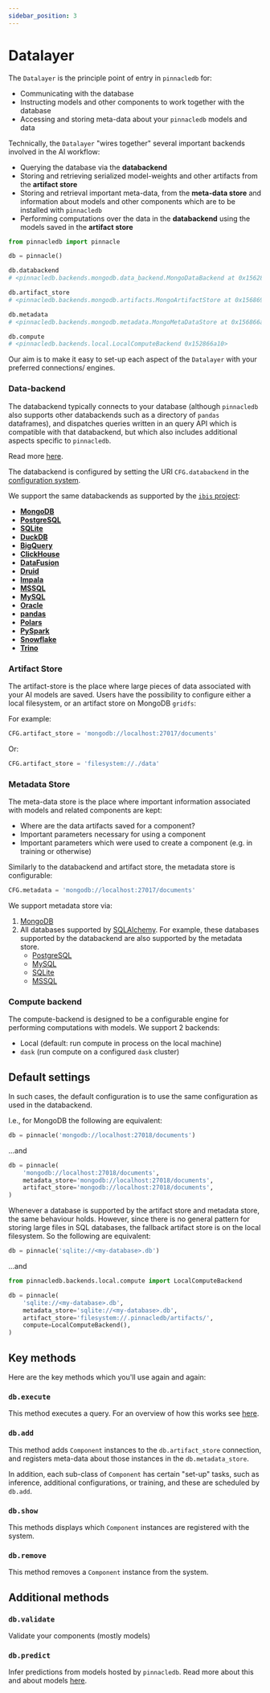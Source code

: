 ```yaml
---
sidebar_position: 3
---
```


# Datalayer

The `Datalayer` is the principle point of entry in `pinnacledb` for:

- Communicating with the database
- Instructing models and other components to work together with the database
- Accessing and storing meta-data about your `pinnacledb` models and data

Technically, the `Datalayer` "wires together" several important backends involved in the AI workflow:

- Querying the database via the **databackend**
- Storing and retrieving serialized model-weights and other artifacts from the **artifact store**
- Storing and retrieval important meta-data, from the **meta-data store** and information about models and other components which are to be installed with `pinnacledb`
- Performing computations over the data in the **databackend** using the models saved in the **artifact store**

```python
from pinnacledb import pinnacle

db = pinnacle()

db.databackend
# <pinnacledb.backends.mongodb.data_backend.MongoDataBackend at 0x1562815d0>

db.artifact_store
# <pinnacledb.backends.mongodb.artifacts.MongoArtifactStore at 0x156869f50>

db.metadata
# <pinnacledb.backends.mongodb.metadata.MongoMetaDataStore at 0x156866a10>

db.compute
# <pinnacledb.backends.local.LocalComputeBackend 0x152866a10>
```

Our aim is to make it easy to set-up each aspect of the `Datalayer` with your preferred
connections/ engines.

### Data-backend

The databackend typically connects to your database (although `pinnacledb` also supports other databackends such as a directory of `pandas` dataframes), 
and dispatches queries written in an query API which is compatible with that databackend, but which also includes additional aspects
specific to `pinnacledb`.

Read more [here](../walkthrough/11_supported_query_APIs.md).

The databackend is configured by setting the URI `CFG.databackend` in the [configuration system](../walkthrough/01_configuration.md).

We support the same databackends as supported by the [`ibis` project](https://ibis-project.org/):

- [**MongoDB**](https://www.mongodb.com/)
- [**PostgreSQL**](https://www.postgresql.org/)
- [**SQLite**](https://www.sqlite.org/index.html)
- [**DuckDB**](https://duckdb.org/)
- [**BigQuery**](https://cloud.google.com/bigquery)
- [**ClickHouse**](https://clickhouse.com/)
- [**DataFusion**](https://arrow.apache.org/datafusion/)
- [**Druid**](https://druid.apache.org/)
- [**Impala**](https://impala.apache.org/)
- [**MSSQL**](https://www.microsoft.com/en-us/sql-server/)
- [**MySQL**](https://www.mysql.com/)
- [**Oracle**](https://www.oracle.com/database/)
- [**pandas**](https://pandas.pydata.org/)
- [**Polars**](https://www.pola.rs/)
- [**PySpark**](https://spark.apache.org/docs/3.3.1/api/python/index.html)
- [**Snowflake**](https://www.snowflake.com/en/)
- [**Trino**](https://trino.io/)

### Artifact Store

The artifact-store is the place where large pieces of data associated with your AI models are saved.
Users have the possibility to configure either a local filesystem, or an artifact store on MongoDB `gridfs`:

For example:

```python
CFG.artifact_store = 'mongodb://localhost:27017/documents'
```

Or:

```python
CFG.artifact_store = 'filesystem://./data'
```

### Metadata Store

The meta-data store is the place where important information associated with models and 
related components are kept:

- Where are the data artifacts saved for a component?
- Important parameters necessary for using a component
- Important parameters which were used to create a component (e.g. in training or otherwise)

Similarly to the databackend and artifact store, the metadata store is configurable:

```python
CFG.metadata = 'mongodb://localhost:27017/documents'
```

We support metadata store via:

1. [MongoDB](https://www.mongodb.com/)
1. All databases supported by [SQLAlchemy](https://www.sqlalchemy.org/).
   For example, these databases supported by the databackend are also supported by the metadata store.
   - [PostgreSQL](https://www.postgresql.org/)
   - [MySQL](https://www.mysql.com/)
   - [SQLite](https://www.sqlite.org/)
   - [MSSQL](https://www.microsoft.com/en-us/sql-server/sql-server-downloads)


### Compute backend

The compute-backend is designed to be a configurable engine for performing computations with models.
We support 2 backends:

- Local (default: run compute in process on the local machine)
- `dask` (run compute on a configured `dask` cluster)

## Default settings

In such cases, the default configuration is to use the same configuration as used in the 
databackend.

I.e., for MongoDB the following are equivalent:

```python
db = pinnacle('mongodb://localhost:27018/documents')
```

...and

```python
db = pinnacle(
    'mongodb://localhost:27018/documents',
    metadata_store='mongodb://localhost:27018/documents',
    artifact_store='mongodb://localhost:27018/documents',
)
```

Whenever a database is supported by the artifact store and metadata store, 
the same behaviour holds. However, since there is no general pattern
for storing large files in SQL databases, the fallback artifact store
is on the local filesystem. So the following are equivalent:

```python
db = pinnacle('sqlite://<my-database>.db')
```

...and

```python
from pinnacledb.backends.local.compute import LocalComputeBackend

db = pinnacle(
    'sqlite://<my-database>.db',
    metadata_store='sqlite://<my-database>.db',
    artifact_store='filesystem://.pinnacledb/artifacts/',
    compute=LocalComputeBackend(),
)
```

## Key methods

Here are the key methods which you'll use again and again:

### `db.execute`

This method executes a query. For an overview of how this works see [here](../walkthrough/11_supported_query_APIs.md).

### `db.add`

This method adds `Component` instances to the `db.artifact_store` connection, and registers meta-data
about those instances in the `db.metadata_store`.

In addition, each sub-class of `Component` has certain "set-up" tasks, such as inference, additional configurations, 
or training, and these are scheduled by `db.add`.

<!-- See [here]() for more information about the `Component` class and it's descendants. -->

### `db.show`

This methods displays which `Component` instances are registered with the system.

### `db.remove`

This method removes a `Component` instance from the system.

## Additional methods

### `db.validate`

Validate your components (mostly models)

### `db.predict`

Infer predictions from models hosted by `pinnacledb`. Read more about this and about models [here](../fundamentals/21_apply_models.mdx).
